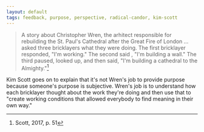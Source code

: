 ```yaml
---
layout: default
tags: feedback, purpose, perspective, radical-candor, kim-scott
---
```


> A story about Christopher Wren, the arhitect responsible for rebuilding the St. Paul's Cathedral after the Great Fire of London … asked three bricklayers what they were doing. The first bricklayer responded, "I'm working." The second said , "I'm building a wall." The third paused, looked up, and then said, "I'm building a cathedral to the Almighty."[^purpose]

Kim Scott goes on to explain that it's not Wren's job to provide purpose because someone's purpose is subjective. Wren's job is to understand how each bricklayer thought about the work they're doing and then use that to "create working conditions that allowed everybody to find meaning in their own way."

[^purpose]: Scott, 2017, p. 51
